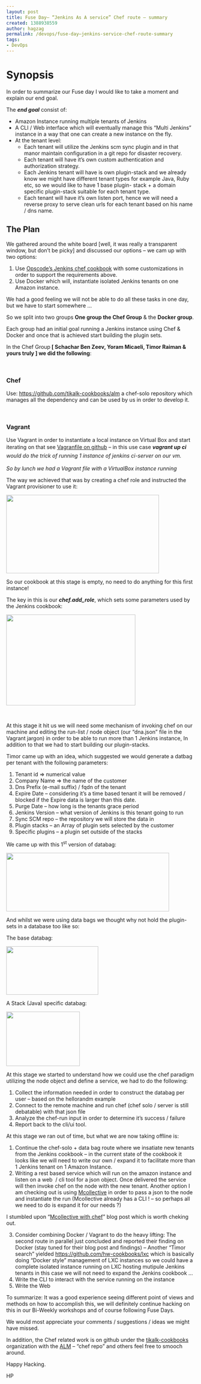 ```yaml
---
layout: post
title: Fuse Day– “Jenkins As A service” Chef route – summary
created: 1388938559
author: hagzag
permalink: /devops/fuse-day–jenkins-service-chef-route-summary
tags:
- DevOps
---
```

<h1>Synopsis</h1>

<p>In order to summarize our Fuse day I would like to take a moment and explain our end goal.</p>

<p>The <strong><em>end goal</em></strong> consist of:</p>

<ul>
	<li>Amazon Instance running multiple tenants of Jenkins</li>
	<li>A CLI / Web interface which will eventually manage this &ldquo;Multi Jenkins&rdquo; instance in a way that one can create a new instance on the fly.</li>
	<li>At the tenant level:
	<ul style="list-style-type:circle;">
		<li>Each tenant will utilize the Jenkins scm sync plugin and in that manor maintain configuration in a git repo for disaster recovery.</li>
		<li>Each tenant will have it&rsquo;s own custom authentication and authorization strategy.</li>
		<li>Each Jenkins tenant will have is own plugin-stack and we already know we might have different tenant types for example Java, Ruby etc, so we would like to have 1 base plugin- stack + a domain specific plugin-stack suitable for each tenant type.</li>
		<li>Each tenant will have it&rsquo;s own listen port, hence we will need a reverse proxy to serve clean urls for each tenant based on his name / dns name.</li>
	</ul>
	</li>
</ul>

<h2>The Plan</h2>

<p>We gathered around the white board [well, it was really a transparent window, but don&rsquo;t be picky] and discussed our options&nbsp;&ndash; we cam up with two options:</p>

<ol>
	<li>Use <a href="https://github.com/opscode-cookbooks/jenkins">Opscode&rsquo;s Jenkins chef cookbook</a> with some customizations in order to support the requirements above.</li>
	<li>Use Docker which will, instantiate isolated Jenkins tenants on one Amazon instance.</li>
</ol>

<p>We had a good feeling we will not be able to do all these tasks in one day, but we have to start somewhere &hellip;</p>

<p>So we split into two groups <strong>One group the Chef Group</strong> &amp; the <strong>Docker group</strong>.</p>

<p>Each group had an initial goal running a Jenkins instance using Chef &amp; Docker and once that is achieved start building the plugin sets.</p>

<p>In the Chef Group<strong> [ Schachar Ben Zeev, Yoram Micaeli, Timor Raiman &amp; yours truly ] we did the following</strong>:</p>

<p>&nbsp;</p>

<h3>Chef</h3>

<p>Use: <a href="https://github.com/tikalk-cookbooks/alm">https://github.com/tikalk-cookbooks/alm</a> a chef-solo repository which manages all the dependency and can be used by us in order to develop it.</p>

<p>&nbsp;</p>

<h3>Vagrant</h3>

<p>Use Vagrant in order to instantiate a local instance on Virtual Box and start iterating on that see <a href="https://github.com/tikalk-cookbooks/alm/blob/master/Vagrantfile">Vagranfile on github</a> &ndash; in this use case&nbsp;<strong style="line-height: 1.6em;"><em>vagrant up ci</em></strong><em style="line-height: 1.6em;"> would do the trick of running 1 instance of jenkins ci-server on our vm.</em></p>

<p><em>So by lunch we had a Vagrant file with a VirtualBox instance running</em></p>

<p>The way we achieved that was by creating a chef role and instructed the Vagrant provisioner to use it:</p>

<p><img src="{% asset_path default/image001.png %}" style="border-width: 0px; border-style: solid; width: 407px; height: 209px;" /></p>

<p>So our cookbook at this stage is empty, no need to do anything for this first instance!</p>

<p>The key in this is our <strong><em>chef.add_role</em></strong>, which sets some parameters used by the Jenkins cookbook:</p>

<p><img src="{% asset_path default/image004.png %}" style="border-width: 0px; border-style: solid; width: 344px; height: 242px;" /></p>

<p>&nbsp;</p>

<p>At this stage it hit us we will need some mechanism of invoking chef on our machine and editing the run-list / node object (our &ldquo;dna.json&rdquo; file in the Vagrant jargon) in order to be able to run more than 1 Jenkins instance, In addition to that we had to start building our plugin-stacks.</p>

<p>Timor came up with an idea, which suggested we would generate a datbag per tenant with the following parameters:</p>

<ol>
	<li>Tenant id =&gt; numerical value</li>
	<li>Company Name =&gt; the name of the customer</li>
	<li>Dns Prefix (e-mail suffix) / fqdn of the tenant</li>
	<li>Expire Date &ndash; considering it&rsquo;s a time based tenant it will be removed / blocked if the Expire data is larger than this date.</li>
	<li>Purge Date &ndash; how long is the tenants grace period</li>
	<li>Jenkins Version &ndash; what version of Jenkins is this tenant going to run</li>
	<li>Sync SCM repo &ndash; the repository we will store the data in</li>
	<li>Plugin stacks &ndash; an Array of plugin sets selected by the customer</li>
	<li>Specific plugins &ndash; a plugin set outside of the stacks</li>
</ol>

<p>We came up with this 1<sup>st</sup> version of databag:</p>

<p><img src="{% asset_path default/image006.png %}" style="border-width: 0px; border-style: solid; width: 434px; height: 156px;" /></p>

<p>And whilst we were using data bags we thought why not hold the plugin-sets in a database too like so:</p>

<p>The base databag:</p>

<p><img src="{% asset_path default/image008.png %}" style="border-width: 0px; border-style: solid; width: 245px; height: 129px;" /></p>

<p>A Stack (Java) specific databag:</p>

<p><img src="{% asset_path default/image010.png %}" style="border-width: 0px; border-style: solid; width: 196px; height: 145px;" /></p>

<p>At this stage we started to understand how we could use the chef paradigm utilizing the node object and define a service, we had to do the following:</p>

<ol>
	<li>Collect the information needed in order to construct the databag per user &ndash; based on the hellorandm example</li>
	<li>Connect to the remote machine and run chef (chef solo / server is still debatable) with that json file</li>
	<li>Analyze the chef-run input in order to determine it&rsquo;s success / failure</li>
	<li>Report back to the cli/ui tool.</li>
</ol>

<p>At this stage we ran out of time, but what we are now taking offline is:</p>

<ol>
	<li>Continue the chef-solo + data bag route where we insatiate new tenants from the Jenkins cookbook &ndash; in the current state of the cookbook it looks like we will need to write our own / expand it to facilitate more than 1 Jenkins tenant on 1 Amazon Instance.</li>
	<li>Writing a rest based service which will run on the amazon instance and listen on a web&nbsp; / cli tool for a json object. Once delivered the service will then invoke chef on the node with the new tenant. Another option I am checking out is using <a href="http://puppetlabs.com/mcollective">Mcollective</a> in order to pass a json to the node and instantiate the run (Mcollective already has a CLI ! &ndash; so perhaps all we need to do is expand it for our needs ?)</li>
</ol>

<p>I stumbled upon &ldquo;<a href="http://www.cryptocracy.com/blog/2011/08/21/using-mcollective-with-chef/">Mcollective with chef</a>&rdquo; blog post which is worth cheking out.</p>

<ol>
	<li value="3">Consider combining Docker / Vagrant to do the heavy lifting: The second route in parallel just concluded and reported their finding on Docker (stay tuned for their blog post and findings) &ndash; Another &ldquo;Timor search&rdquo; yielded <a href="https://github.com/hw-cookbooks/lxc">https://github.com/hw-cookbooks/lxc</a> which is basically doing &ldquo;Docker style&rdquo; management of LXC instances so we could have a complete isolated instance running on LXC hosting mutipule Jenkins tenants in this case we will not need to expand the Jenkins cookbook &hellip;</li>
	<li value="4">Write the CLI to interact with the service running on the instance</li>
	<li value="5">Write the Web</li>
</ol>

<p>To summarize: It was a good experience seeing different point of views and methods on how to accomplish this, we will definitely continue hacking on this in our Bi-Weekly workshops and of course following Fuse Days.</p>

<p>We would most appreciate your comments / suggestions / ideas we might have missed.</p>

<p>In addition, the Chef related work is on github under the <a href="https://github.com/tikalk-cookbooks">tikalk-cookbooks</a> organization with the <a href="https://github.com/tikalk-cookbooks/alm">ALM</a> &ndash; &ldquo;chef repo&rdquo; and others feel free to smooch around.</p>

<p>Happy Hacking.</p>

<p>HP</p>

<p>&nbsp;</p>
